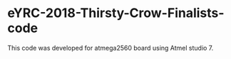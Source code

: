 # eYRC-2018-Thirsty-Crow-Finalists-code
This code was developed for atmega2560 board using Atmel studio 7.
